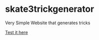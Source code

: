 # skate3trickgenerator
Very Simple Website that generates tricks

[Test it here](https://stevenkowalzik.github.io/Skate3-Trick-Generator/)
